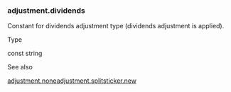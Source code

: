 ### adjustment.dividends

Constant for dividends adjustment type (dividends adjustment is applied).

Type

const string

See also

[adjustment.none](#const_adjustment.none)[adjustment.splits](#const_adjustment.splits)[ticker.new](#fun_ticker.new)
